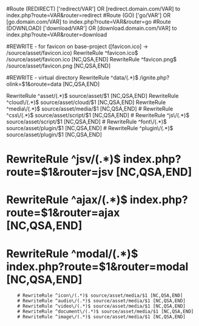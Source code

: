 #Route (REDIRECT) ['redirect/VAR'] OR [redirect.domain.com/VAR] to index.php?route=VAR&router=redirect
#Route (GO) ['go/VAR'] OR [go.domain.com/VAR] to index.php?route=VAR&router=go
#Route (DOWNLOAD) ['download/VAR'] OR [download.domain.com/VAR] to index.php?route=VAR&router=download




#REWRITE - for favicon on base-project ([favicon.ico] → /source/asset/favicon.ico)
RewriteRule ^favicon\.ico$ /source/asset/favicon.ico [NC,QSA,END]
RewriteRule ^favicon\.png$ /source/asset/favicon.png [NC,QSA,END]


#REWRITE - virtual directory
RewriteRule ^data\/(.*)$ /ignite.php?olink=$1&oroute=data [NC,QSA,END]

RewriteRule ^asset\/(.*)$ source/asset/$1 [NC,QSA,END]
	RewriteRule ^cloud\/(.*)$ source/asset/cloud/$1 [NC,QSA,END]
	RewriteRule ^media\/(.*)$ source/asset/media/$1 [NC,QSA,END]
	# RewriteRule ^css\/(.*)$ source/asset/script/$1 [NC,QSA,END]
	# RewriteRule ^js\/(.*)$ source/asset/script/$1 [NC,QSA,END]
	# RewriteRule ^font\/(.*)$ source/asset/plugin/$1 [NC,QSA,END]
	# RewriteRule ^plugin\/(.*)$ source/asset/plugin/$1 [NC,QSA,END]

# RewriteRule ^jsv\/(.*)$ index.php?route=$1&router=jsv [NC,QSA,END]
# RewriteRule ^ajax\/(.*)$ index.php?route=$1&router=ajax [NC,QSA,END]
# RewriteRule ^modal\/(.*)$ index.php?route=$1&router=modal [NC,QSA,END]


		# RewriteRule ^icon\/(.*)$ source/asset/media/$1 [NC,QSA,END]
		# RewriteRule ^audio\/(.*)$ source/asset/media/$1 [NC,QSA,END]
		# RewriteRule ^video\/(.*)$ source/asset/media/$1 [NC,QSA,END]
		# RewriteRule ^document\/(.*)$ source/asset/media/$1 [NC,QSA,END]
		# RewriteRule ^image\/(.*)$ source/asset/media/$1 [NC,QSA,END]
